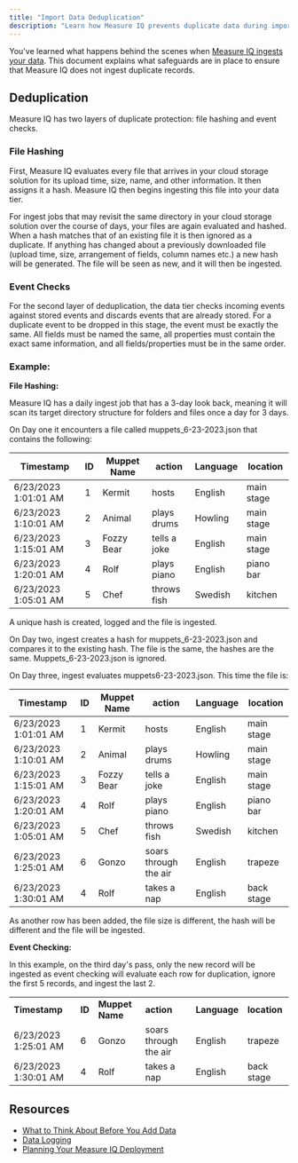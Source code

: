 ```yaml
---
title: "Import Data Deduplication"
description: "Learn how Measure IQ prevents duplicate data during import"
---
```


You've learned what happens behind the scenes when [Measure IQ ingests your data](/measure_iq/admin-guides/managing-your-data/what-goes-on-behind-the-scenes-when-data-is-imported). This document explains what safeguards are in place to ensure that Measure IQ does not ingest duplicate records.

## Deduplication

Measure IQ has two layers of duplicate protection: file hashing and event checks.

### File Hashing

First, Measure IQ evaluates every file that arrives in your cloud storage solution for its upload time, size, name, and other information. It then assigns it a hash. Measure IQ then begins ingesting this file into your data tier.

For ingest jobs that may revisit the same directory in your cloud storage solution over the course of days, your files are again evaluated and hashed. When a hash matches that of an existing file it is then ignored as a duplicate. If anything has changed about a previously downloaded file (upload time, size, arrangement of fields, column names etc.) a new hash will be generated. The file will be seen as new, and it will then be ingested.

### Event Checks

For the second layer of deduplication, the data tier checks incoming events against stored events and discards events that are already stored. For a duplicate event to be dropped in this stage, the event must be exactly the same. All fields must be named the same, all properties must contain the exact same information, and all fields/properties must be in the same order.

### Example:

**File Hashing:**

Measure IQ has a daily ingest job that has a 3-day look back, meaning it will scan its target directory structure for folders and files once a day for 3 days.

On Day one it encounters a file called muppets_6-23-2023.json that contains the following:

| **Timestamp**         | **ID** | **Muppet Name** | **action**   | **Language** | **location** |
| --------------------- | ------ | --------------- | ------------ | ------------ | ------------ |
| 6/23/2023  1:01:01 AM | 1      | Kermit          | hosts        | English      | main stage   |
| 6/23/2023  1:10:01 AM | 2      | Animal          | plays drums  | Howling      | main stage   |
| 6/23/2023  1:15:01 AM | 3      | Fozzy Bear      | tells a joke | English      | main stage   |
| 6/23/2023  1:20:01 AM | 4      | Rolf            | plays piano  | English      | piano bar    |
| 6/23/2023  1:05:01 AM | 5      | Chef            | throws fish  | Swedish      | kitchen      |

A unique hash is created, logged and the file is ingested.

On Day two, ingest creates a hash for muppets_6-23-2023.json and compares it to the existing hash. The file is the same, the hashes are the same. Muppets_6-23-2023.json is ignored.

On Day three, ingest evaluates muppets6-23-2023.json. This time the file is:

| **Timestamp**         | **ID** | **Muppet Name** | **action**            | **Language** | **location** |
| --------------------- | ------ | --------------- | --------------------- | ------------ | ------------ |
| 6/23/2023  1:01:01 AM | 1      | Kermit          | hosts                 | English      | main stage   |
| 6/23/2023  1:10:01 AM | 2      | Animal          | plays drums           | Howling      | main stage   |
| 6/23/2023  1:15:01 AM | 3      | Fozzy Bear      | tells a joke          | English      | main stage   |
| 6/23/2023  1:20:01 AM | 4      | Rolf            | plays piano           | English      | piano bar    |
| 6/23/2023  1:05:01 AM | 5      | Chef            | throws fish           | Swedish      | kitchen      |
| 6/23/2023  1:25:01 AM | 6      | Gonzo           | soars through the air | English      | trapeze      |
| 6/23/2023  1:30:01 AM | 4      | Rolf            | takes a nap           | English      | back stage   |

As another row has been added, the file size is different, the hash will be different and the file will be ingested.

**Event Checking:**

In this example, on the third day's pass, only the new record will be ingested as event checking will evaluate each row for duplication, ignore the first 5 records, and ingest the last 2.

|                       |        |                 |                       |              |              |
| --------------------- | ------ | --------------- | --------------------- | ------------ | ------------ |
| **Timestamp**         | **ID** | **Muppet Name** | **action**            | **Language** | **location** |
| 6/23/2023  1:25:01 AM | 6      | Gonzo           | soars through the air | English      | trapeze      |
| 6/23/2023  1:30:01 AM | 4      | Rolf            | takes a nap           | English      | back stage   |

## Resources

- [What to Think About Before You Add Data](/measure_iq/admin-guides/managing-your-data/what-to-think-about-before-you-add-data)
- [Data Logging](/measure_iq/key-concepts-and-terminology/data-pipeline/data-logging)
- [Planning Your Measure IQ Deployment](/measure_iq/admin-guides/planning-your-measure-iq-deployment)
